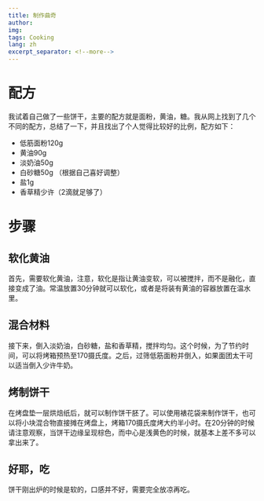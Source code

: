 ```yaml
---
title: 制作曲奇
author: 
img: 
tags: Cooking
lang: zh
excerpt_separator: <!--more-->
---
```


<!--more-->
# 配方
我试着自己做了一些饼干，主要的配方就是面粉，黄油，糖。我从网上找到了几个不同的配方，总结了一下，并且找出了个人觉得比较好的比例，配方如下：
- 低筋面粉120g
- 黄油90g
- 淡奶油50g
- 白砂糖50g （根据自己喜好调整）
- 盐1g
- 香草精少许（2滴就足够了）

# 步骤
## 软化黄油
首先，需要软化黄油，注意，软化是指让黄油变软，可以被搅拌，而不是融化，直接变成了油。常温放置30分钟就可以软化，或者是将装有黄油的容器放置在温水里。
## 混合材料
接下来，倒入淡奶油，白砂糖，盐和香草精，搅拌均匀。这个时候，为了节约时间，可以将烤箱预热至170摄氏度。之后，过筛低筋面粉并倒入，如果面团太干可以适当倒入少许牛奶。
## 烤制饼干
在烤盘垫一层烘焙纸后，就可以制作饼干胚了。可以使用裱花袋来制作饼干，也可以将小块混合物直接摊在烤盘上，烤箱170摄氏度烤大约半小时。在20分钟的时候请注意观察，当饼干边缘呈现棕色，而中心是浅黄色的时候，就基本上差不多可以拿出来了。
## 好耶，吃
饼干刚出炉的时候是软的，口感并不好，需要完全放凉再吃。